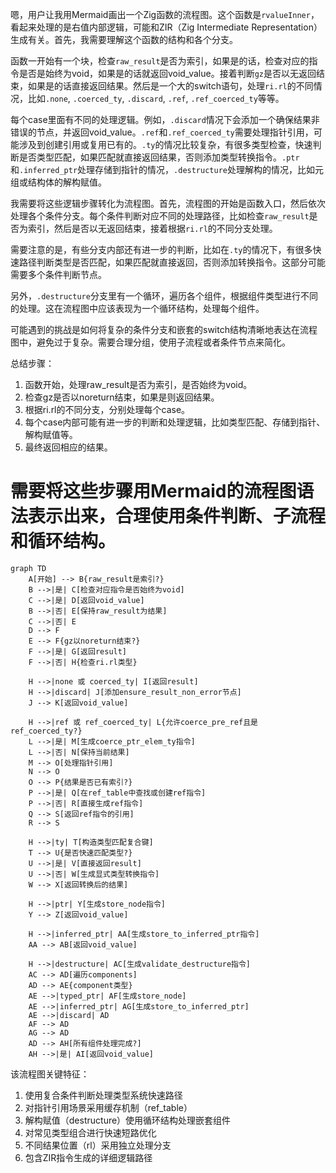 嗯，用户让我用Mermaid画出一个Zig函数的流程图。这个函数是`rvalueInner`，看起来处理的是右值内部逻辑，可能和ZIR（Zig Intermediate Representation）生成有关。首先，我需要理解这个函数的结构和各个分支。

函数一开始有一个块，检查`raw_result`是否为索引，如果是的话，检查对应的指令是否是始终为void，如果是的话就返回void_value。接着判断`gz`是否以无返回结束，如果是的话直接返回结果。然后是一个大的switch语句，处理`ri.rl`的不同情况，比如`.none`, `.coerced_ty`, `.discard`, `.ref`, `.ref_coerced_ty`等等。

每个case里面有不同的处理逻辑。例如，`.discard`情况下会添加一个确保结果非错误的节点，并返回void_value。`.ref`和`.ref_coerced_ty`需要处理指针引用，可能涉及到创建引用或复用已有的。`.ty`的情况比较复杂，有很多类型检查，快速判断是否类型匹配，如果匹配就直接返回结果，否则添加类型转换指令。`.ptr`和`.inferred_ptr`处理存储到指针的情况，`.destructure`处理解构的情况，比如元组或结构体的解构赋值。

我需要将这些逻辑步骤转化为流程图。首先，流程图的开始是函数入口，然后依次处理各个条件分支。每个条件判断对应不同的处理路径，比如检查`raw_result`是否为索引，然后是否以无返回结束，接着根据`ri.rl`的不同分支处理。

需要注意的是，有些分支内部还有进一步的判断，比如在`.ty`的情况下，有很多快速路径判断类型是否匹配，如果匹配就直接返回，否则添加转换指令。这部分可能需要多个条件判断节点。

另外，`.destructure`分支里有一个循环，遍历各个组件，根据组件类型进行不同的处理。这在流程图中应该表现为一个循环结构，处理每个组件。

可能遇到的挑战是如何将复杂的条件分支和嵌套的switch结构清晰地表达在流程图中，避免过于复杂。需要合理分组，使用子流程或者条件节点来简化。

总结步骤：
1. 函数开始，处理raw_result是否为索引，是否始终为void。
2. 检查gz是否以noreturn结束，如果是则返回结果。
3. 根据ri.rl的不同分支，分别处理每个case。
4. 每个case内部可能有进一步的判断和处理逻辑，比如类型匹配、存储到指针、解构赋值等。
5. 最终返回相应的结果。

需要将这些步骤用Mermaid的流程图语法表示出来，合理使用条件判断、子流程和循环结构。
================================================
```mermaid
graph TD
    A[开始] --> B{raw_result是索引?}
    B -->|是| C[检查对应指令是否始终为void]
    C -->|是| D[返回void_value]
    B -->|否| E[保持raw_result为结果]
    C -->|否| E
    D --> F
    E --> F{gz以noreturn结束?}
    F -->|是| G[返回result]
    F -->|否| H{检查ri.rl类型}
    
    H -->|none 或 coerced_ty| I[返回result]
    H -->|discard| J[添加ensure_result_non_error节点]
    J --> K[返回void_value]
    
    H -->|ref 或 ref_coerced_ty| L{允许coerce_pre_ref且是ref_coerced_ty?}
    L -->|是| M[生成coerce_ptr_elem_ty指令]
    L -->|否| N[保持当前结果]
    M --> O[处理指针引用]
    N --> O
    O --> P{结果是否已有索引?}
    P -->|是| Q[在ref_table中查找或创建ref指令]
    P -->|否| R[直接生成ref指令]
    Q --> S[返回ref指令的引用]
    R --> S
    
    H -->|ty| T[构造类型匹配复合键]
    T --> U{是否快速匹配类型?}
    U -->|是| V[直接返回result]
    U -->|否| W[生成显式类型转换指令]
    W --> X[返回转换后的结果]
    
    H -->|ptr| Y[生成store_node指令]
    Y --> Z[返回void_value]
    
    H -->|inferred_ptr| AA[生成store_to_inferred_ptr指令]
    AA --> AB[返回void_value]
    
    H -->|destructure| AC[生成validate_destructure指令]
    AC --> AD[遍历components]
    AD --> AE{component类型}
    AE -->|typed_ptr| AF[生成store_node]
    AE -->|inferred_ptr| AG[生成store_to_inferred_ptr]
    AE -->|discard| AD
    AF --> AD
    AG --> AD
    AD --> AH[所有组件处理完成?]
    AH -->|是| AI[返回void_value]
``` 

该流程图关键特征：
1. 使用复合条件判断处理类型系统快速路径
2. 对指针引用场景采用缓存机制（ref_table）
3. 解构赋值（destructure）使用循环结构处理嵌套组件
4. 对常见类型组合进行快速短路优化
5. 不同结果位置（rl）采用独立处理分支
6. 包含ZIR指令生成的详细逻辑路径